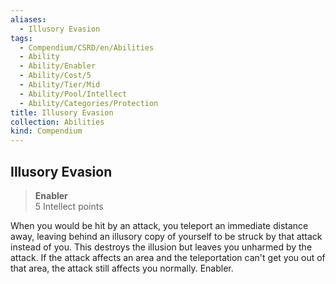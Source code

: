 ```yaml
---
aliases:
  - Illusory Evasion
tags:
  - Compendium/CSRD/en/Abilities
  - Ability
  - Ability/Enabler
  - Ability/Cost/5
  - Ability/Tier/Mid
  - Ability/Pool/Intellect
  - Ability/Categories/Protection
title: Illusory Evasion
collection: Abilities
kind: Compendium
---
```

## Illusory Evasion  
>**Enabler**  
>5 Intellect points
  
When you would be hit by an attack, you teleport an immediate distance away, leaving behind an illusory copy of yourself to be struck by that attack instead of you. This destroys the illusion but leaves you unharmed by the attack. If the attack affects an area and the teleportation can't get you out of that area, the attack still affects you normally. Enabler.